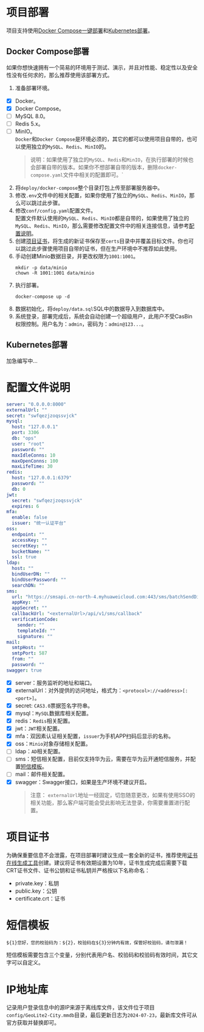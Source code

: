 # 项目部署
项目支持使用[Docker Compose一键部署](#docker-compose部署)和[Kubernetes部署](#Kubernetes部署)。
## Docker Compose部署
如果你想快速拥有一个简易的环境用于测试、演示，并且对性能、稳定性以及安全性没有任何求的，那么推荐使用该部署方式。  
1. 准备部署环境。
* [x] Docker。
* [x] Docker Compose。
* [ ] MySQL 8.0。
* [ ] Redis 5.x。
* [ ] MinIO。  
`Docker`和`Docker Compose`是环境必须的，其它的都可以使用项目自带的，也可以使用独立的`MySQL`、`Redis`、`MinIO`的。
    > 说明：如果使用了独立的`MySQL`、`Redis`和`MinIO`，在执行部署的时候也会部署自带的版本。如果你不想部署自带的版本，删除`docker-compose.yaml`文件中相关的配置即可。`
2. 将`deploy/docker-compose`整个目录打包上传至部署服务器中。
3. 修改`.env`文件中的相关配置，如果你使用了独立的`MySQL`、`Redis`、`MinIO`，那么可以跳过此步骤。
4. 修改`conf/config.yaml`配置文件。  
配置文件默认使用的`MySQL`、`Redis`、`MinIO`都是自带的，如果使用了独立的`MySQL`、`Redis`、`MinIO`，那么需要修改配置文件中的相关连接信息，请参考[配置说明](#配置文件说明)。
5. 创建[项目证书](#项目证书)，将生成的新证书保存至`certs`目录中并覆盖目标文件。你也可以跳过此步骤使用项目自带的证书，但在生产环境中不推荐如此使用。
6. 手动创建Minio数据目录，并更改权限为`1001:1001`。
    ```shell
    mkdir -p data/minio
    chown -R 1001:1001 data/minio
    ```
7. 执行部署。
    ```shell
    docker-compose up -d
    ```
8. 数据初始化，将`deploy/data.sql`SQL中的数据导入到数据库中。
9. 系统登录，部署完成后，系统会自动创建一个超级用户，此用户不受CasBin权限控制。用户名为：`admin`，密码为：`admin@123...`。
## Kubernetes部署
加急编写中...
# 配置文件说明
```yaml
server: "0.0.0.0:8000"
externalUrl: ""
secret: "swfqezjzoqssvjck"
mysql:
  host: "127.0.0.1"
  port: 3306
  db: "ops"
  user: "root"
  password: ""
  maxIdleConns: 10
  maxOpenConns: 100
  maxLifeTime: 30
redis:
  host: "127.0.0.1:6379"
  password: ""
  db: 0
jwt:
  secret: "swfqezjzoqssvjck"
  expires: 6
mfa:
  enable: false
  issuer: "统一认证平台"
oss:
  endpoint: ""
  accessKey: ""
  secretKey: ""
  bucketName: ""
  ssl: true
ldap:
  host: ""
  bindUserDN: ""
  bindUserPassword: ""
  searchDN: ""
sms:
  url: "https://smsapi.cn-north-4.myhuaweicloud.com:443/sms/batchSendDiffSms/v1"
  appKey: ""
  appSecret: ""
  callbackUrl: "<externalUrl>/api/v1/sms/callback"
  verificationCode:
    sender: ""
    templateId: ""
    signature: ""
mail:
  smtpHost: ""
  smtpPort: 587
  from: ""
  password: ""
swagger: true
```
* [x] server：服务监听的地址和端口。
* [x] externalUrl：对外提供的访问地址，格式为：`<protocol>://<address>[:<port>]`。
* [x] secret: `CAS3.0`票据签名字符串。
* [x] mysql：`MySQL`数据库相关配置。
* [x] redis：`Redis`相关配置。
* [x] jwt：`JWT`相关配置。
* [x] mfa：双因素认证相关配置，`issuer`为手机APP扫码后显示的名称。
* [x] oss：`Minio`对象存储相关配置。
* [ ] ldap：`AD`相关配置。
* [ ] sms：短信相关配置，目前仅支持华为云，需要在华为云开通短信服务，并配置[短信模板](#短信模板)。
* [ ] mail：邮件相关配置。
* [x] swagger：Swagger接口，如果是生产环境不建议开启。
    > 注意： `externalUrl`地址一经固定，切忽随意更改，如果有使用SSO的相关功能，那么客户端可能会受此影响无法登录，你需要重置进行配置。
# 项目证书
为确保重要信息不会泄露，在项目部署时建议生成一套全新的证书，推荐使用[证书在线生成工具](https://www.qvdv.net/tools/qvdv-csrpfx.html "在线生成工具")创建。建议将证书有效期设置为10年，证书生成完成后需要下载CRT证书文件、证书公钥和证书私钥并严格按以下名称命名：
* private.key：私钥
* public.key：公钥
* certificate.crt：证书
# 短信模板
```
${1}您好，您的校验码为：${2}，校验码在${3}分钟内有效，保管好校验码，请勿泄漏！
```
短信模板需要包含三个变量，分别代表用户名、校验码和校验码有效时间，其它文字可以自定义。
# IP地址库
记录用户登录信息中的源IP来源于离线库文件，该文件位于项目`config/GeoLite2-City.mmdb`目录，最后更新日志为`2024-07-23`，最新库文件可从官方获取并替换即可。
